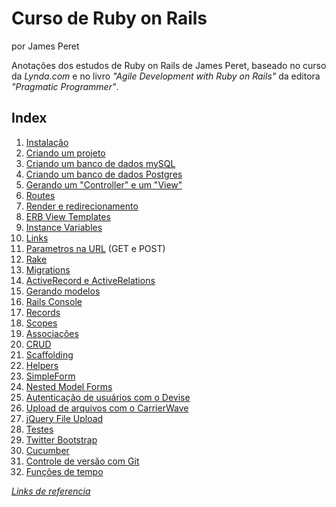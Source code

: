 # Curso de Ruby on Rails
por James Peret

Anota&ccedil;&otilde;es dos estudos de Ruby on Rails de James Peret, baseado no curso da *Lynda.com* e no livro *"Agile Development with Ruby on Rails"* da editora *"Pragmatic Programmer"*.

## Index
1. [Instalação](instalacao.md)
2. [Criando um projeto](criando%20um%20projeto.md)
3. [Criando um banco de dados mySQL](mySQL.md)
4. [Criando um banco de dados Postgres](Postgres.md)
5. [Gerando um "Controller" e um "View"](Gerando%20um%20Controller%20e%20um%20View.md)
6. [Routes](routes.md)
7. [Render e redirecionamento](Render%20e%20Redirecionamento.md)
8. [ERB View Templates](View%20Templates.md)
9. [Instance Variables](Instance%20Variables.md)
10. [Links](Links.md)
11. [Parametros na URL](Parametros%20na%20URL.md) (GET e POST)
12. [Rake](rake.md)
13. [Migrations](migration.md)
14. [ActiveRecord e ActiveRelations](ActiveRecord_ActiveRelation.md)
15. [Gerando modelos](gerando_modelos.md)
16. [Rails Console](rails_console.md)
17. [Records](records.md)
18. [Scopes](scopes.md)
19. [Associações](associacoes.md)
20. [CRUD](CRUD.md)
21. [Scaffolding](scaffolding.md)
22. [Helpers](helpers.md)
23. [SimpleForm](SimpleForm.md)
24. [Nested Model Forms](nested_model.md)
25. [Autenticação de usuários com o Devise](devise.md)
26. [Upload de arquivos com o CarrierWave](CarrierWave.md)
27. [jQuery File Upload](jQuery_file_upload.md)
28. [Testes](testes.md)
29. [Twitter Bootstrap](twitter_bootstrap.md)
30. [Cucumber](cucumber.md)
31. [Controle de versão com Git](git.md)
32. [Funções de tempo](time_ago.md)

*[Links de referencia](links_referencias.md)*